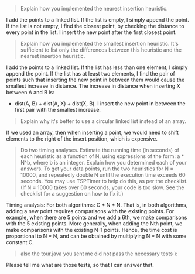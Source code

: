 > Explain how you implemented the nearest insertion heuristic.

I add the points to a linked list.
If the list is empty, I simply append the point.
If the list is not empty, I find the closest point,
by checking the distance to every point in the list.
I insert the new point after the first closest point.

> Explain how you implemented the smallest insertion heuristic. It's sufficient to list only the differences between this heuristic and the nearest insertion heuristic.

I add the points to a linked list.
If the list has less than one element, I simply append the point.
If the list has at least two elements, I find the pair of points such that
inserting the new point in between them would cause the smallest increase in distance.
The increase in distance when inserting X between A and B is:
- dist(A, B) + dist(A, X) + dist(X, B).
I insert the new point in between the first pair with the smallest increase.

> Explain why it's better to use a circular linked list instead of an array.

If we used an array, then when inserting a point,
we would need to shift elements to the right of the insert position,
which is expensive.

> Do two timing analyses.
Estimate the running time (in seconds)  of each heuristic as a function of N,
using expressions of the form: a * N^b, where b is an integer.
Explain how you determined each of your answers.
To get your data points, run the two heuristics for N = 10000,
and repeatedly double N until the execution time exceeds 60 seconds.
You may use TSPTimer to help do this, as per the checklist.
(If N = 10000 takes over 60 seconds, your code is too slow.
See the checklist for a suggestion on how to fix it.)

Timing analysis:
For both algorithms: C * N * N. That is, in both algorithms,
adding a new point requires comparisons with the existing points.
For example, when there are 5 points and we add a 6th,
we make comparisons with the 5 existing points.
More generally, when adding the Nth point,
we make comparisons with the existing N-1 points.
Hence, the time cost is proportional to N * N,
and can be obtained by multiplying N * N with some constant C.

> also the tour.java you sent me did not pass the necessary tests ):

Please tell me what are those tests, so that I can answer that.
